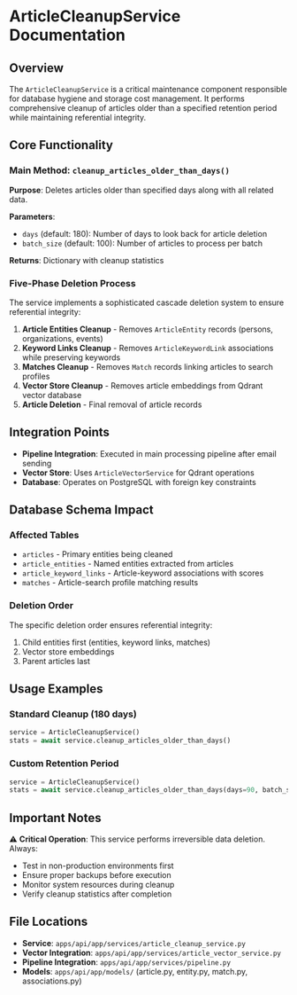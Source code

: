 # ArticleCleanupService Documentation

## Overview

The `ArticleCleanupService` is a critical maintenance component responsible for database hygiene and storage cost management. It performs comprehensive cleanup of articles older than a specified retention period while maintaining referential integrity.

## Core Functionality

### Main Method: `cleanup_articles_older_than_days()`

**Purpose**: Deletes articles older than specified days along with all related data.

**Parameters**:

- `days` (default: 180): Number of days to look back for article deletion
- `batch_size` (default: 100): Number of articles to process per batch

**Returns**: Dictionary with cleanup statistics

### Five-Phase Deletion Process

The service implements a sophisticated cascade deletion system to ensure referential integrity:

1. **Article Entities Cleanup** - Removes `ArticleEntity` records (persons, organizations, events)
2. **Keyword Links Cleanup** - Removes `ArticleKeywordLink` associations while preserving keywords
3. **Matches Cleanup** - Removes `Match` records linking articles to search profiles
4. **Vector Store Cleanup** - Removes article embeddings from Qdrant vector database
5. **Article Deletion** - Final removal of article records

## Integration Points

- **Pipeline Integration**: Executed in main processing pipeline after email sending
- **Vector Store**: Uses `ArticleVectorService` for Qdrant operations
- **Database**: Operates on PostgreSQL with foreign key constraints

## Database Schema Impact

### Affected Tables

- `articles` - Primary entities being cleaned
- `article_entities` - Named entities extracted from articles
- `article_keyword_links` - Article-keyword associations with scores
- `matches` - Article-search profile matching results

### Deletion Order

The specific deletion order ensures referential integrity:

1. Child entities first (entities, keyword links, matches)
2. Vector store embeddings
3. Parent articles last

## Usage Examples

### Standard Cleanup (180 days)

```python
service = ArticleCleanupService()
stats = await service.cleanup_articles_older_than_days()
```

### Custom Retention Period

```python
service = ArticleCleanupService()
stats = await service.cleanup_articles_older_than_days(days=90, batch_size=50)
```

## Important Notes

⚠️ **Critical Operation**: This service performs irreversible data deletion. Always:

- Test in non-production environments first
- Ensure proper backups before execution
- Monitor system resources during cleanup
- Verify cleanup statistics after completion

## File Locations

- **Service**: `apps/api/app/services/article_cleanup_service.py`
- **Vector Integration**: `apps/api/app/services/article_vector_service.py`
- **Pipeline Integration**: `apps/api/app/services/pipeline.py`
- **Models**: `apps/api/app/models/` (article.py, entity.py, match.py, associations.py)
